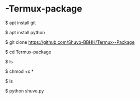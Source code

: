 # -Termux-package

$ apt install git 

$ apt install python 

$ git clone https://github.com/Shuvo-BBHH/Termux--Package

$ cd Termux-package

$ ls

$ chmod +x *

$ ls

$ python shuvo.py
